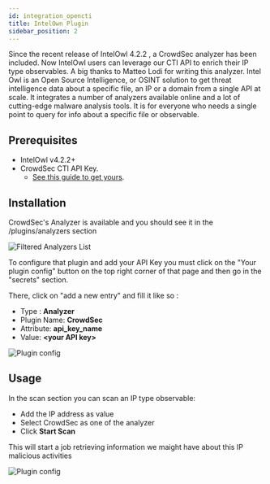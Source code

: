 ```yaml
---
id: integration_opencti
title: IntelOwn Plugin
sidebar_position: 2
---
```


Since the recent release of IntelOwl 4.2.2 , a CrowdSec analyzer has been included.
Now IntelOwl users can leverage our CTI API to enrich their IP type observables.
A big thanks to Matteo Lodi for writing this analyzer.
Intel Owl is an Open Source Intelligence, or OSINT solution to get threat intelligence data about a specific file, an IP or a domain from a single API at scale. It integrates a number of analyzers available online and a lot of cutting-edge malware analysis tools. It is for everyone who needs a single point to query for info about a specific file or observable.

## Prerequisites

- IntelOwl  v4.2.2+
- CrowdSec CTI API Key. 
  - [See this guide to get yours](https://docs.crowdsec.net/docs/next/cti_api/getting_started/).

## Installation

CrowdSec's Analyzer is available and you should see it in the  /plugins/analyzers section

![Filtered Analyzers List](/img/intelowl_analyzers.png)

To configure that plugin and add your API Key you must click on the "Your plugin config" button on the top right corner of that page and then go in the "secrets" section.

There, click on "add a new entry" and fill it like so :
- Type : **Analyzer**
- Plugin Name: **CrowdSec**
- Attribute: **api_key_name**
- Value: **\<your API key\>**

![Plugin config](/img/intelowl_config.png)

## Usage

In the scan section you can scan an IP type observable:
- Add the IP address as value
- Select CrowdSec as one of the analyzer
- Click **Start Scan**

This will start a job retrieving information we maight have about this IP malicious activities

![Plugin config](/img/intelowl_scan.png)